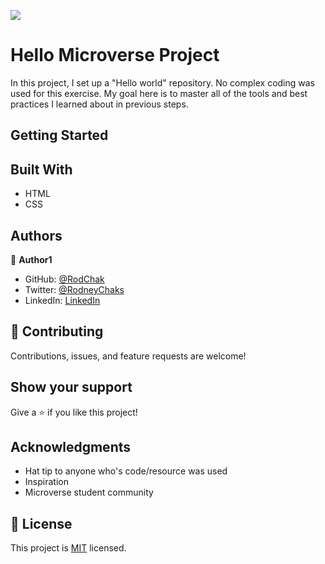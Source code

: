 ![](https://img.shields.io/badge/Microverse-blueviolet)

# Hello Microverse Project

In this project, I set up a "Hello world" repository. No complex coding was used for this exercise. My goal here is to master all of the tools and best practices I learned about in previous steps.

## Getting Started

## Built With
- HTML
- CSS

## Authors

👤 **Author1**

- GitHub: [@RodChak](https://github.com/RodChak)
- Twitter: [@RodneyChaks](https://twitter.com/RodneyChaks)
- LinkedIn: [LinkedIn](https://www.linkedin.com/in/rtc97/)

## 🤝 Contributing

Contributions, issues, and feature requests are welcome!

## Show your support

Give a ⭐ if you like this project!

## Acknowledgments

- Hat tip to anyone who's code/resource was used
- Inspiration
- Microverse student community

## 📝 License

This project is [MIT](MIT.md) licensed.
